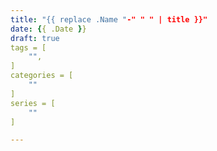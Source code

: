 ```yaml
---
title: "{{ replace .Name "-" " " | title }}"
date: {{ .Date }}
draft: true
tags = [
    "",
]
categories = [
	""
]
series = [
	""
]

---
```


